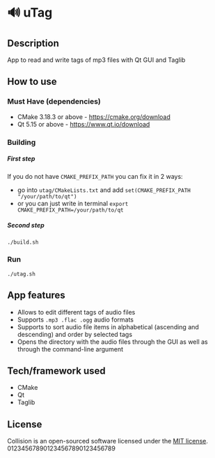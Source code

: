 # 🔊 uTag
## Description
  App to read and write tags of mp3 files with Qt GUI and Taglib

## How to use

### Must Have (dependencies)
- CMake 3.18.3 or above - https://cmake.org/download
- Qt 5.15 or above - https://www.qt.io/download

### Building
##### First step
If you do not have ```CMAKE_PREFIX_PATH``` you can fix it in 2 ways:
- go into ```utag/CMakeLists.txt``` and add ```set(CMAKE_PREFIX_PATH "/your/path/to/qt")```
- or you can just write in terminal ```export CMAKE_PREFIX_PATH=/your/path/to/qt```
##### Second step
    ./build.sh
### Run
    ./utag.sh


## App features
- Allows to edit different tags of audio files 
- Supports ```.mp3 .flac .ogg```  audio formats
- Supports to sort audio file items in alphabetical (ascending and descending) and order by selected tags
- Opens the directory with the audio files through the GUI as well as through the command-line argument



## Tech/framework used
 - CMake
 - Qt
 - Taglib

## License
Collision is an open-sourced software licensed under the
[MIT license](LICENSE).
012345678901234567890123456789
